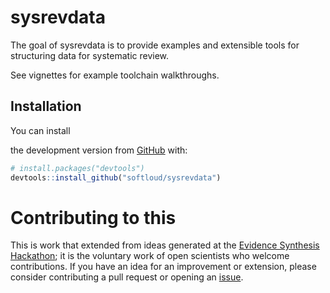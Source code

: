
<!-- README.md is generated from README.Rmd. Please edit that file -->

# sysrevdata

<!-- badges: start -->

<!-- badges: end -->

The goal of sysrevdata is to provide examples and extensible tools for
structuring data for systematic review.

See vignettes for example toolchain walkthroughs.

## Installation

You can install
<!-- the released version of sysrevdata from [CRAN](https://CRAN.R-project.org) with: -->

<!-- ``` r -->

<!-- install.packages("sysrevdata") -->

<!-- ``` -->

<!-- And  -->

the development version from [GitHub](https://github.com/) with:

``` r
# install.packages("devtools")
devtools::install_github("softloud/sysrevdata")
```

# Contributing to this

This is work that extended from ideas generated at the [Evidence
Synthesis Hackathon](https://www.eshackathon.org/); it is the voluntary
work of open scientists who welcome contributions. If you have an idea
for an improvement or extension, please consider contributing a pull
request or opening an
[issue](https://github.com/softloud/sysrevdata/issues).
